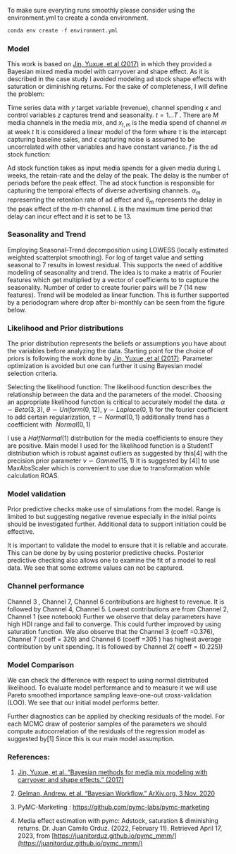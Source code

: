 To make sure everyting runs smoothly please consider using the environment.yml to create a conda environment.

```python
conda env create -f environment.yml
```
### Model

This work is based on [Jin, Yuxue, et al (2017)](https://research.google/pubs/pub46001/) in which they provided a Bayesian mixed media model with carryover and shape effect. As it is described in the case study I avoided modeling ad stock shape effects with saturation or diminishing returns. For the sake of completeness, I will define the problem:


Time series data with $y$ target variable (revenue), channel spending $x$ and control variables $z$ captures trend and seasonality. $t = 1 \dots T$ . There are $M$ media channels in the media mix, and $x_{t,m}$ is the media spend of channel $m$ at week $t$ It is considered a linear model of the form where $\tau$ is the intercept capturing baseline sales, and $\epsilon$ capturing noise is assumed to be uncorrelated with other variables and have constant variance. $f$ is the ad stock function:

Ad stock function takes as input media spends for a given media during  L weeks, the retain-rate and the delay of the peak. The delay is the number of periods before the peak effect. The ad stock function is responsible for capturing the temporal effects of diverse advertising channels. $\alpha_{m}$ representing the retention rate of ad effect  and $\theta_{m}$ represents the delay in the peak effect of the $m$-th channel. $L$ is the maximum time period that delay can incur effect and it is set to be 13.

### Seasonality and Trend

Employing Seasonal-Trend decomposition using LOWESS (locally estimated weighted scatterplot smoothing). For log of target value and setting seasonal to 7 results in lowest residual. This supports the need of additive modeling of seasonality and trend. The idea is to make a matrix of Fourier features which get multiplied by a vector of coefficients to to capture the seasonality. Number of order to create fourier pairs will be 7 (14 new features). Trend will be modeled as linear function.
This is further supported by a periodogram where drop after bi-monthly can be seen from the figure below.

### Likelihood and Prior distributions

The prior distribution represents the beliefs or assumptions you have about the variables before analyzing the data. Starting point for the choice of priors is following the work done by [Jin, Yuxue, et al (2017)](https://research.google/pubs/pub46001/). Parameter optimization is avoided but one can further it using Bayesian model selection criteria.

Selecting the likelihood function: The likelihood function describes the relationship between the data and the parameters of the model. Choosing an appropriate likelihood function is critical to accurately model the data. $\alpha \backsim Beta(3,3)$, $\theta \backsim Uniform(0,12)$, $\gamma \backsim Laplace(0,1)$ for the fourier coefficient to add certain regularization, $\tau \backsim Normal(0,1)$ additionally trend has a coefficient with $~Normal(0,1)$

I use a $HalfNormal(1)$ distribution for the media coefficients to ensure they are positive. Main model I used for the likelihood function is a StudentT distribution which is  robust against outliers as suggested by this[4] with the precision prior parameter $\nu \backsim Gamme(15,1)$ It is suggested by [4]] to use MaxAbsScaler which is convenient to use due to transformation while calculation ROAS.

### Model validation

Prior predictive checks make use of simulations from the model. Range is limited to but suggesting negative revenue especially in the initial points should be investigated further. Additional data to support initiation could be effective.

It is important to validate the model to ensure that it is reliable and accurate. This can be done by by using posterior predictive checks. Posterior predictive checking also allows one to examine the fit of a model to real data. We see that some extreme values can not be captured.

### Channel performance

Channel 3 , Channel 7, Channel 6 contributions are highest to revenue. It is followed by Channel 4, Channel 5. Lowest contributions are from Channel 2, Channel 1 (see notebook) Further we observe that delay parameters have high HDI range and fail to converge. This could further improved by using saturation function. We also observe that the Channel 3 (coeff =0.376), Channel 7 (coeff = 320) and Channel 6 (coeff =305 ) has highest average contribution by unit spending. It is followed by Channel 2( coeff = (0.225))

### Model Comparison

We can check the difference with respect to using normal distributed likelihood. To evaluate model performance and to measure it we will use Pareto smoothed importance sampling leave-one-out cross-validation (LOO).  We see that our initial model performs better.

Further diagnostics can be applied by checking residuals of the model. For each MCMC draw of posterior samples of the parameters we should compute autocorrelation of the residuals of the regression model as suggested by[1] Since this is our main model assumption.

### References:

1) [Jin, Yuxue, et al. “Bayesian methods for media mix modeling with carryover and shape effects.” (2017)](https://research.google/pubs/pub46001/)

2) [Gelman, Andrew, et al. “Bayesian Workflow.” ArXiv.org, 3 Nov. 2020](https://arxiv.org/abs/2011.01808)

3) PyMC-Marketing : https://github.com/pymc-labs/pymc-marketing

4) Media effect estimation with pymc: Adstock, saturation & diminishing returns. Dr. Juan Camilo Orduz. (2022, February 11). Retrieved April 17, 2023, from [https://juanitorduz.github.io/pymc_mmm/](https://juanitorduz.github.io/pymc_mmm/)
